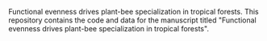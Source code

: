 Functional evenness drives plant-bee specialization in tropical forests.
This repository contains the code and data for the manuscript titled "Functional evenness drives plant-bee specialization in tropical forests".
